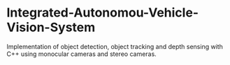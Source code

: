 # Integrated-Autonomou-Vehicle-Vision-System
Implementation of object detection, object tracking and depth sensing with C++ using monocular cameras and stereo cameras. 
